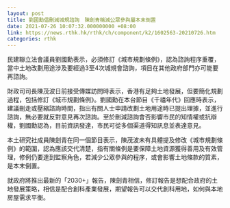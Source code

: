 ```yaml
---
layout: post
title: 劉國勳倡刪減城規諮詢　陳劍青稱減公眾參與屬本末倒置
date: 2021-07-26 10:07:32.000000000 +08:00
link: https://news.rthk.hk/rthk/ch/component/k2/1602563-20210726.htm
categories: rthk
---
```


民建聯立法會議員劉國勳表示，必須修訂《城市規劃條例》，認為諮詢程序重覆，當中土地改劃用途涉及要經過3至4次城規會諮詢，項目在其他政府部門亦可能要再諮詢。

財政司司長陳茂波日前接受傳媒訪問時表示，香港有足夠土地發展，但要簡化規劃過程，包括修訂《城市規劃條例》。劉國勳在本台節目《千禧年代》回應時表示，建議刪走或壓縮諮詢時間，指出有關人士申請改劃土地用途時已提出理據，並進行諮詢，無必要就反對意見再次諮詢。至於刪減諮詢會否影響市民的知情權或抗辯權，劉國勳認為，目前資訊發達，市民可從多個渠道得知訊息並表達意見。

本土研究社成員陳劍青在同一個節目表示，陳茂波未有具體提及修改《城市規劃條例》的範圍，認為應該交代清楚，指有關條例是要保障土地資源獲得善用及有效管理，修例仍要達到監察角色，若減少公眾參與的程序，或會影響土地條款的質素，是本末倒置。

就政府將推出最新的「2030+」報告，陳劍青相信，修訂報告是想配合政府的土地發展策略，相信是配合創科產業發展，期望報告可以交代創科用地，如何與本地房屋需求平衡。
